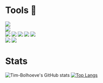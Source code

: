 # Tools 🔨
![](https://img.shields.io/badge/Windows-informational?style=flat&logo=Windows&logoColor=white&color=0078D6)
<br>
![](https://img.shields.io/badge/Framework-Django-informational?style=flat&logo=Django&logoColor=white&color=092E20)
<br>
![](https://img.shields.io/badge/Language-Python-informational?style=flat&logo=Python&logoColor=white&color=3776AB)
![](https://img.shields.io/badge/Language-Javascript-informational?style=flat&logo=JavaScript&logoColor=white&color=F7DF1E)
![](https://img.shields.io/badge/Language-HTML-informational?style=flat&logo=HTML5&logoColor=white&color=E34F26)
![](https://img.shields.io/badge/Language-CSS/Bootstrap-informational?style=flat&logo=Bootstrap&logoColor=white&color=7952B3)
![](https://img.shields.io/badge/Language-Batch-informational?style=flat&logo=PowerShell&logoColor=white&color=FF0000)
<br>
![](https://img.shields.io/badge/VersionControl-Git-informational?style=flat&logo=Git&logoColor=white&color=F05032)
![](https://img.shields.io/badge/Deployment-Heroku-informational?style=flat&logo=Heroku&logoColor=white&color=430098)


# Stats
![Tim-Bolhoeve's GitHub stats](https://github-readme-stats.vercel.app/api?username=Tim-Bolhoeve&show_icons=true&theme=radical)
[![Top Langs](https://github-readme-stats.vercel.app/api/top-langs/?username=TimBolhoeve-DBG&layout=compact&theme=radical)](https://github.com/TimBolhoeve-DBG/bestelapp)
